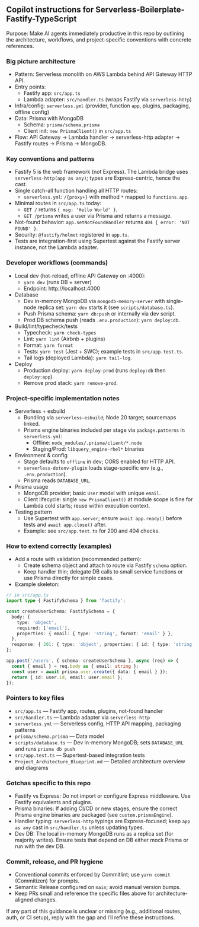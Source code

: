 ## Copilot instructions for Serverless-Boilerplate-Fastify-TypeScript

Purpose: Make AI agents immediately productive in this repo by outlining the architecture, workflows, and project-specific conventions with concrete references.

### Big picture architecture
- Pattern: Serverless monolith on AWS Lambda behind API Gateway HTTP API.
- Entry points:
  - Fastify app: `src/app.ts`
  - Lambda adapter: `src/handler.ts` (wraps Fastify via `serverless-http`)
- Infra/config: `serverless.yml` (provider, function `app`, plugins, packaging, offline config)
- Data: Prisma with MongoDB
  - Schema: `prisma/schema.prisma`
  - Client init: `new PrismaClient()` in `src/app.ts`
- Flow: API Gateway -> Lambda handler -> serverless-http adapter -> Fastify routes -> Prisma -> MongoDB.

### Key conventions and patterns
- Fastify 5 is the web framework (not Express). The Lambda bridge uses `serverless-http(app as any)`; types are Express-centric, hence the cast.
- Single catch-all function handling all HTTP routes:
  - `serverless.yml`: `/{proxy+}` with method `*` mapped to `functions.app`.
- Minimal routes in `src/app.ts` today:
  - `GET /` returns `{ msg: 'Hello World' }`.
  - `GET /prisma` writes a user via Prisma and returns a message.
- Not-found behavior: `app.setNotFoundHandler` returns `404 { error: 'NOT FOUND' }`.
- Security: `@fastify/helmet` registered in `app.ts`.
- Tests are integration-first using Supertest against the Fastify server instance, not the Lambda adapter.

### Developer workflows (commands)
- Local dev (hot-reload, offline API Gateway on :4000):
  - `yarn dev` (runs DB + server)
  - Endpoint: http://localhost:4000
- Database
  - Dev in-memory MongoDB via `mongodb-memory-server` with single-node replica set: `yarn dev` starts it (see `scripts/database.ts`).
  - Push Prisma schema: `yarn db:push` or internally via dev script.
  - Prod DB schema push (reads `.env.production`): `yarn deploy:db`.
- Build/lint/typecheck/tests
  - Typecheck: `yarn check-types`
  - Lint: `yarn lint` (Airbnb + plugins)
  - Format: `yarn format`
  - Tests: `yarn test` (Jest + SWC); example tests in `src/app.test.ts`.
  - Tail logs (deployed Lambda): `yarn tail-log`.
- Deploy
  - Production deploy: `yarn deploy-prod` (runs `deploy:db` then `deploy:app`).
  - Remove prod stack: `yarn remove-prod`.

### Project-specific implementation notes
- Serverless + esbuild
  - Bundling via `serverless-esbuild`; Node 20 target; sourcemaps linked.
  - Prisma engine binaries included per stage via `package.patterns` in `serverless.yml`:
    - Offline: `node_modules/.prisma/client/*.node`
    - Staging/Prod: `libquery_engine-rhel*` binaries
- Environment & config
  - Stage defaults to `offline` in dev; CORS enabled for HTTP API.
  - `serverless-dotenv-plugin` loads stage-specific env (e.g., `.env.production`).
  - Prisma reads `DATABASE_URL`.
- Prisma usage
  - MongoDB provider; basic `User` model with unique `email`.
  - Client lifecycle: single `new PrismaClient()` at module scope is fine for Lambda cold starts; reuse within execution context.
- Testing pattern
  - Use Supertest with `app.server`; ensure `await app.ready()` before tests and `await app.close()` after.
  - Example: see `src/app.test.ts` for 200 and 404 checks.

### How to extend correctly (examples)
- Add a route with validation (recommended pattern):
  - Create schema object and attach to route via Fastify `schema` option.
  - Keep handler thin; delegate DB calls to small service functions or use Prisma directly for simple cases.
- Example skeleton:
```ts
// in src/app.ts
import type { FastifySchema } from 'fastify';

const createUserSchema: FastifySchema = {
  body: {
    type: 'object',
    required: ['email'],
    properties: { email: { type: 'string', format: 'email' } },
  },
  response: { 201: { type: 'object', properties: { id: { type: 'string' }, email: { type: 'string' } } } },
};

app.post('/users', { schema: createUserSchema }, async (req) => {
  const { email } = req.body as { email: string };
  const user = await prisma.user.create({ data: { email } });
  return { id: user.id, email: user.email };
});
```

### Pointers to key files
- `src/app.ts` — Fastify app, routes, plugins, not-found handler
- `src/handler.ts` — Lambda adapter via `serverless-http`
- `serverless.yml` — Serverless config, HTTP API mapping, packaging patterns
- `prisma/schema.prisma` — Data model
- `scripts/database.ts` — Dev in-memory MongoDB; sets `DATABASE_URL` and runs `prisma db push`
- `src/app.test.ts` — Supertest-based integration tests
- `Project_Architecture_Blueprint.md` — Detailed architecture overview and diagrams

### Gotchas specific to this repo
- Fastify vs Express: Do not import or configure Express middleware. Use Fastify equivalents and plugins.
- Prisma binaries: If adding CI/CD or new stages, ensure the correct Prisma engine binaries are packaged (see `custom.prismaEngine`).
- Handler typing: `serverless-http` typings are Express-focused; keep `app as any` cast in `src/handler.ts` unless updating types.
- Dev DB: The local in-memory MongoDB runs as a replica set (for majority writes). Ensure tests that depend on DB either mock Prisma or run with the dev DB.

### Commit, release, and PR hygiene
- Conventional commits enforced by Commitlint; use `yarn commit` (Commitizen) for prompts.
- Semantic Release configured on `main`; avoid manual version bumps.
- Keep PRs small and reference the specific files above for architecture-aligned changes.

If any part of this guidance is unclear or missing (e.g., additional routes, auth, or CI setup), reply with the gap and I’ll refine these instructions.
